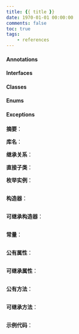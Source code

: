 ```yaml
---
title: {{ title }}
date: 1970-01-01 00:00:00
comments: false
toc: true
tags:
	- references
---
```




<!-- more -->
#### Annotations
#### Interfaces
#### Classes
#### Enums
#### Exceptions

**摘要**：

**库名**：

**继承关系**：

**直接子类**：

**枚举实例**：
``` java
```

**构造器**：
``` java
```

**可继承构造器**：
``` java
```

**常量**：
``` java
```

**公有属性**：
``` java
```

**可继承属性**：
``` java
```

**公有方法**：
``` java
```

**可继承方法**：
``` java
```

**示例代码**：
``` java
```
